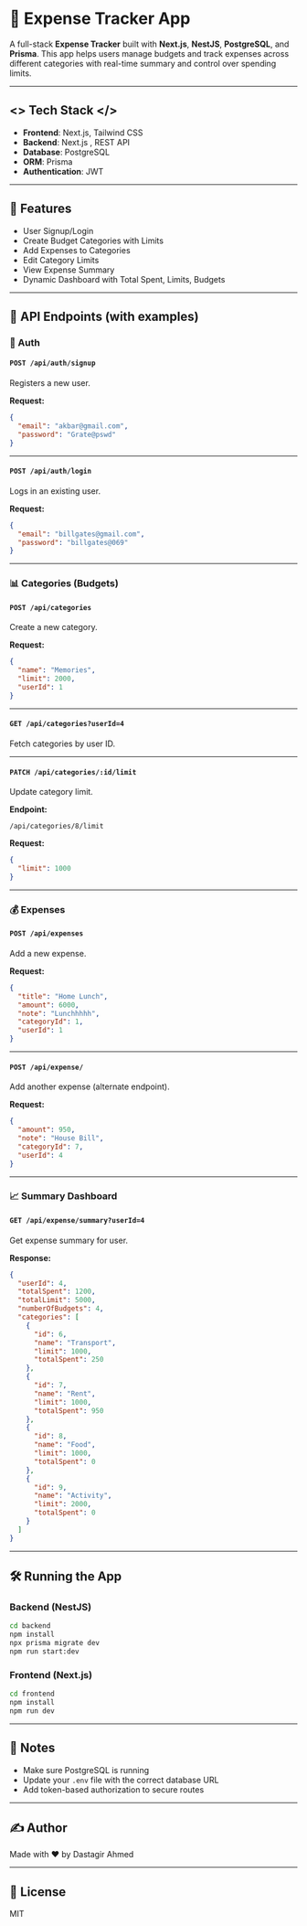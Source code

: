 # 💸 Expense Tracker App

A full-stack **Expense Tracker** built with **Next.js**, **NestJS**, **PostgreSQL**, and **Prisma**. This app helps users manage budgets and track expenses across different categories with real-time summary and control over spending limits.

---

## <> Tech Stack </>

- **Frontend**: Next.js, Tailwind CSS
- **Backend**: Next.js , REST API
- **Database**: PostgreSQL
- **ORM**: Prisma
- **Authentication**: JWT

---

## 📂 Features

- User Signup/Login
- Create Budget Categories with Limits
- Add Expenses to Categories
- Edit Category Limits
- View Expense Summary
- Dynamic Dashboard with Total Spent, Limits, Budgets

---

## 🔑 API Endpoints (with examples)

### 🔐 Auth

#### `POST /api/auth/signup`
Registers a new user.

**Request:**
```json
{
  "email": "akbar@gmail.com",
  "password": "Grate@pswd"
}
```

---

#### `POST /api/auth/login`
Logs in an existing user.

**Request:**
```json
{
  "email": "billgates@gmail.com",
  "password": "billgates@069"
}
```

---

### 📊 Categories (Budgets)

#### `POST /api/categories`
Create a new category.

**Request:**
```json
{
  "name": "Memories",
  "limit": 2000,
  "userId": 1
}
```

---

#### `GET /api/categories?userId=4`
Fetch categories by user ID.

---

#### `PATCH /api/categories/:id/limit`
Update category limit.

**Endpoint:**
```
/api/categories/8/limit
```

**Request:**
```json
{
  "limit": 1000
}
```

---

### 💰 Expenses

#### `POST /api/expenses`
Add a new expense.

**Request:**
```json
{
  "title": "Home Lunch",
  "amount": 6000,
  "note": "Lunchhhhh",
  "categoryId": 1,
  "userId": 1
}
```

---

#### `POST /api/expense/`
Add another expense (alternate endpoint).

**Request:**
```json
{
  "amount": 950,
  "note": "House Bill",
  "categoryId": 7,
  "userId": 4
}
```

---

### 📈 Summary Dashboard

#### `GET /api/expense/summary?userId=4`
Get expense summary for user.

**Response:**
```json
{
  "userId": 4,
  "totalSpent": 1200,
  "totalLimit": 5000,
  "numberOfBudgets": 4,
  "categories": [
    {
      "id": 6,
      "name": "Transport",
      "limit": 1000,
      "totalSpent": 250
    },
    {
      "id": 7,
      "name": "Rent",
      "limit": 1000,
      "totalSpent": 950
    },
    {
      "id": 8,
      "name": "Food",
      "limit": 1000,
      "totalSpent": 0
    },
    {
      "id": 9,
      "name": "Activity",
      "limit": 2000,
      "totalSpent": 0
    }
  ]
}
```

---

## 🛠️ Running the App

### Backend (NestJS)
```bash
cd backend
npm install
npx prisma migrate dev
npm run start:dev
```

### Frontend (Next.js)
```bash
cd frontend
npm install
npm run dev
```

---

## 📌 Notes

- Make sure PostgreSQL is running
- Update your `.env` file with the correct database URL
- Add token-based authorization to secure routes

---

## ✍️ Author

Made with ❤️ by Dastagir Ahmed

---

## 📝 License

MIT

